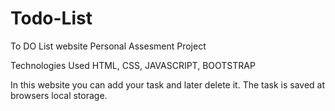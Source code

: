 # Todo-List
To DO List website 
Personal Assesment Project

Technologies Used 
HTML, CSS, JAVASCRIPT, BOOTSTRAP

In this website you can add your task and later delete it.
The task is saved at browsers local storage.
